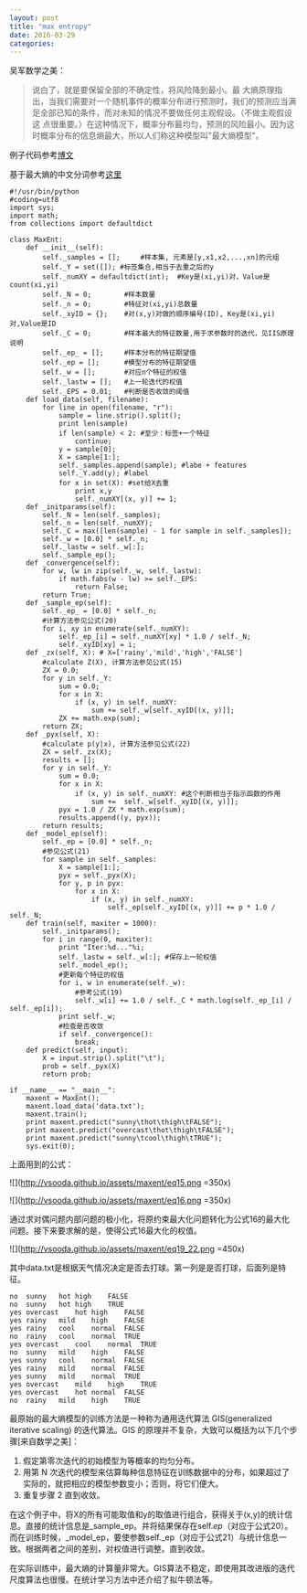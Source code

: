 ```yaml
---
layout: post
title: "max entropy"
date: 2016-03-29
categories: 
---
```


吴军数学之美：
> 说白了，就是要保留全部的不确定性，将风险降到最小。最 大熵原理指出，当我们需要对一个随机事件的概率分布进行预测时，我们的预测应当满足全部已知的条件，而对未知的情况不要做任何主观假设。（不做主观假设这 点很重要。）在这种情况下，概率分布最均匀，预测的风险最小。因为这时概率分布的信息熵最大，所以人们称这种模型叫"最大熵模型"。

例子代码参考[博文](http://www.fuqingchuan.com/2015/03/714.html)

基于最大熵的中文分词参考[这里](http://www.52nlp.cn/%E4%B8%AD%E6%96%87%E5%88%86%E8%AF%8D%E5%85%A5%E9%97%A8%E4%B9%8B%E5%AD%97%E6%A0%87%E6%B3%A8%E6%B3%953)

```
#!/usr/bin/python
#coding=utf8
import sys;
import math;
from collections import defaultdict

class MaxEnt:
    def __init__(self):
        self._samples = [];     #样本集, 元素是[y,x1,x2,...,xn]的元组
        self._Y = set([]); #标签集合,相当于去重之后的y
        self._numXY = defaultdict(int);  #Key是(xi,yi)对，Value是count(xi,yi)
        self._N = 0;        #样本数量
        self._n = 0;        #特征对(xi,yi)总数量
        self._xyID = {};    #对(x,y)对做的顺序编号(ID), Key是(xi,yi)对,Value是ID
        self._C = 0;        #样本最大的特征数量,用于求参数时的迭代，见IIS原理说明
        self._ep_ = [];     #样本分布的特征期望值
        self._ep = [];      #模型分布的特征期望值
        self._w = [];       #对应n个特征的权值
        self._lastw = [];   #上一轮迭代的权值
        self._EPS = 0.01;   #判断是否收敛的阈值
    def load_data(self, filename):
        for line in open(filename, "r"):
            sample = line.strip().split();
            print len(sample)
            if len(sample) < 2: #至少：标签+一个特征
                continue;
            y = sample[0];
            X = sample[1:];
            self._samples.append(sample); #labe + features
            self._Y.add(y); #label
            for x in set(X): #set给X去重
                print x,y
                self._numXY[(x, y)] += 1;
    def _initparams(self):
        self._N = len(self._samples);
        self._n = len(self._numXY);
        self._C = max([len(sample) - 1 for sample in self._samples]);
        self._w = [0.0] * self._n;
        self._lastw = self._w[:];
        self._sample_ep();
    def _convergence(self):
        for w, lw in zip(self._w, self._lastw):
            if math.fabs(w - lw) >= self._EPS:
                return False;
        return True;
    def _sample_ep(self):
        self._ep_ = [0.0] * self._n;
        #计算方法参见公式(20)
        for i, xy in enumerate(self._numXY):
            self._ep_[i] = self._numXY[xy] * 1.0 / self._N;
            self._xyID[xy] = i;
    def _zx(self, X): # X=['rainy','mild','high','FALSE']
        #calculate Z(X), 计算方法参见公式(15)
        ZX = 0.0;
        for y in self._Y:
            sum = 0.0;
            for x in X:
                if (x, y) in self._numXY:
                    sum += self._w[self._xyID[(x, y)]];
            ZX += math.exp(sum);
        return ZX;
    def _pyx(self, X):
        #calculate p(y|x), 计算方法参见公式(22)
        ZX = self._zx(X);
        results = [];
        for y in self._Y:
            sum = 0.0;
            for x in X:
                if (x, y) in self._numXY: #这个判断相当于指示函数的作用
                    sum +=  self._w[self._xyID[(x, y)]];
            pyx = 1.0 / ZX * math.exp(sum);
            results.append((y, pyx));
        return results;
    def _model_ep(self):
        self._ep = [0.0] * self._n;
        #参见公式(21)
        for sample in self._samples:
            X = sample[1:];
            pyx = self._pyx(X);
            for y, p in pyx:
                for x in X:
                    if (x, y) in self._numXY:
                        self._ep[self._xyID[(x, y)]] += p * 1.0 / self._N;
    def train(self, maxiter = 1000):
        self._initparams();
        for i in range(0, maxiter):
            print "Iter:%d..."%i;
            self._lastw = self._w[:]; #保存上一轮权值
            self._model_ep();
            #更新每个特征的权值
            for i, w in enumerate(self._w):
                #参考公式(19)
                self._w[i] += 1.0 / self._C * math.log(self._ep_[i] / self._ep[i]);
            print self._w;
            #检查是否收敛
            if self._convergence():
                break;
    def predict(self, input):
        X = input.strip().split("\t");
        prob = self._pyx(X)
        return prob;

if __name__ == "__main__":
    maxent = MaxEnt();
    maxent.load_data('data.txt');
    maxent.train();
    print maxent.predict("sunny\thot\thigh\tFALSE");
    print maxent.predict("overcast\thot\thigh\tFALSE");
    print maxent.predict("sunny\tcool\thigh\tTRUE");
    sys.exit(0);

```

上面用到的公式：

![](http://vsooda.github.io/assets/maxent/eq15.png =350x)

![](http://vsooda.github.io/assets/maxent/eq16.png =350x)

通过求对偶问题内部问题的极小化，将原约束最大化问题转化为公式16的最大化问题。接下来要求解的是，使得公式16最大化的权值。

![](http://vsooda.github.io/assets/maxent/eq19_22.png =450x)

其中data.txt是根据天气情况决定是否去打球。第一列是是否打球，后面列是特征。

```
no  sunny   hot high    FALSE
no  sunny   hot high    TRUE
yes overcast    hot high    FALSE
yes rainy   mild    high    FALSE
yes rainy   cool    normal  FALSE
no  rainy   cool    normal  TRUE
yes overcast    cool    normal  TRUE
no  sunny   mild    high    FALSE
yes sunny   cool    normal  FALSE
yes rainy   mild    normal  FALSE
yes sunny   mild    normal  TRUE
yes overcast    mild    high    TRUE
yes overcast    hot normal  FALSE
no  rainy   mild    high    TRUE
```

最原始的最大熵模型的训练方法是一种称为通用迭代算法 GIS(generalized iterative scaling) 的迭代算法。GIS 的原理并不复杂，大致可以概括为以下几个步骤[来自数学之美]：  

1. 假定第零次迭代的初始模型为等概率的均匀分布。
2. 用第 N 次迭代的模型来估算每种信息特征在训练数据中的分布，如果超过了实际的，就把相应的模型参数变小；否则，将它们便大。
3. 重复步骤 2 直到收敛。

在这个例子中，将X的所有可能取值和y的取值进行组合，获得关于(x,y)的统计信息。直接的统计信息是_sample_ep。并将结果保存在self._ep_（对应于公式20）。
而在训练时候，_model_ep，要使参数self._ep（对应于公式21）与统计信息一致。根据两者之间的差别，对权值进行调整。直到收敛。

在实际训练中，最大熵的计算量非常大。GIS算法不稳定，即使用其改进版的迭代尺度算法也很慢。在统计学习方法中还介绍了拟牛顿法等。